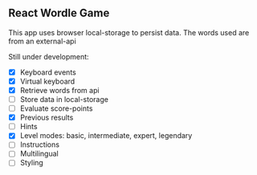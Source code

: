 ## React Wordle Game

<!-- [Wordle Game website](https://brian-react-wordle-game.netlify.app/) -->

This app uses browser local-storage to persist data.
The words used are from an external-api

Still under development:

- [x] Keyboard events
- [x] Virtual keyboard
- [x] Retrieve words from api
- [ ] Store data in local-storage
- [ ] Evaluate score-points
- [x] Previous results
- [ ] Hints
- [x] Level modes: basic, intermediate, expert, legendary
- [ ] Instructions
- [ ] Multilingual
- [ ] Styling
